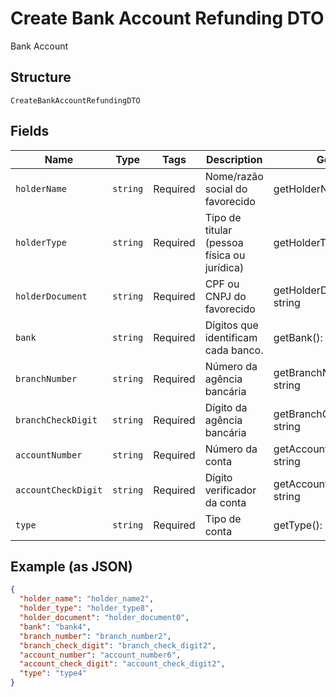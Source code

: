 
# Create Bank Account Refunding DTO

Bank Account

## Structure

`CreateBankAccountRefundingDTO`

## Fields

| Name | Type | Tags | Description | Getter | Setter |
|  --- | --- | --- | --- | --- | --- |
| `holderName` | `string` | Required | Nome/razão social do favorecido | getHolderName(): string | setHolderName(string holderName): void |
| `holderType` | `string` | Required | Tipo de titular (pessoa física ou jurídica) | getHolderType(): string | setHolderType(string holderType): void |
| `holderDocument` | `string` | Required | CPF ou CNPJ do favorecido | getHolderDocument(): string | setHolderDocument(string holderDocument): void |
| `bank` | `string` | Required | Dígitos que identificam cada banco. | getBank(): string | setBank(string bank): void |
| `branchNumber` | `string` | Required | Número da agência bancária | getBranchNumber(): string | setBranchNumber(string branchNumber): void |
| `branchCheckDigit` | `string` | Required | Dígito da agência bancária | getBranchCheckDigit(): string | setBranchCheckDigit(string branchCheckDigit): void |
| `accountNumber` | `string` | Required | Número da conta | getAccountNumber(): string | setAccountNumber(string accountNumber): void |
| `accountCheckDigit` | `string` | Required | Dígito verificador da conta | getAccountCheckDigit(): string | setAccountCheckDigit(string accountCheckDigit): void |
| `type` | `string` | Required | Tipo de conta | getType(): string | setType(string type): void |

## Example (as JSON)

```json
{
  "holder_name": "holder_name2",
  "holder_type": "holder_type8",
  "holder_document": "holder_document0",
  "bank": "bank4",
  "branch_number": "branch_number2",
  "branch_check_digit": "branch_check_digit2",
  "account_number": "account_number6",
  "account_check_digit": "account_check_digit2",
  "type": "type4"
}
```

